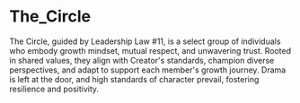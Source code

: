 # The_Circle

The Circle, guided by Leadership Law #11, is a select group of individuals who embody growth mindset, mutual respect, and unwavering trust. Rooted in shared values, they align with Creator's standards, champion diverse perspectives, and adapt to support each member's growth journey. Drama is left at the door, and high standards of character prevail, fostering resilience and positivity.
